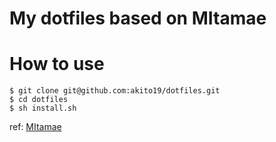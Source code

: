 # My dotfiles based on MItamae

# How to use
```
$ git clone git@github.com:akito19/dotfiles.git
$ cd dotfiles
$ sh install.sh
```

ref: [MItamae](https://github.com/k0kubun/mitamae)
